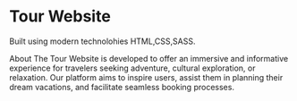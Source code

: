 # Tour Website

Built using modern technolohies HTML,CSS,SASS.

About
The Tour Website is developed to offer an immersive and informative experience for travelers seeking adventure, cultural exploration, or relaxation. Our platform aims to inspire users, assist them in planning their dream vacations, and facilitate seamless booking processes.
